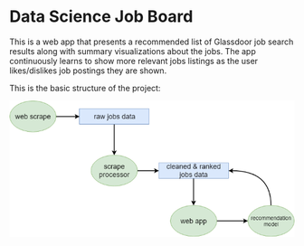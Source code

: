 # Data Science Job Board

This is a web app that presents a recommended list of Glassdoor job search results along with summary visualizations about the jobs. The app continuously learns to show more relevant jobs listings as the user likes/dislikes job postings they are shown.

This is the basic structure of the project:

![basic project structure](./pictures/job_board_structure.png)
